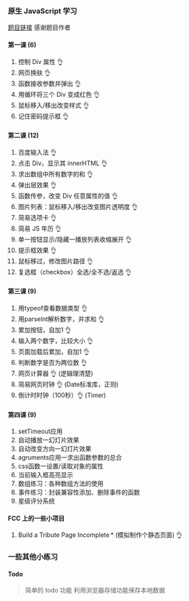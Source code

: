 ### 原生 JavaScript 学习

[题目链接](http://www.fgm.cc/learn/) 感谢题目作者

#### 第一课 (6)

1. 控制 Div 属性 👌
2. 网页换肤 👌
3. 函数接收参数并弹出 👌
4. 用循环将三个 Div 变成红色 👌
5. 鼠标移入/移出改变样式 👌
6. 记住密码提示框 👌

#### 第二课 (12)

1. 百度输入法 👌
2. 点击 Div，显示其 innerHTML 👌
3. 求出数组中所有数字的和 👌
4. 弹出层效果 👌
5. 函数传参，改变 Div 任意属性的值 👌
6. 图片列表：鼠标移入/移出改变图片透明度 👌
7. 简易选项卡 👌
8. 简易 JS 年历 👌
9. 单一按钮显示/隐藏一播放列表收缩展开 👌
10. 提示框效果 👌
11. 鼠标移过，修改图片路径 👌
12. 复选框（checkbox）全选/全不选/返选 👌

#### 第三课 (9)

1. 用typeof查看数据类型 👌
2. 用parseInt解析数字，并求和 👌
3. 累加按钮，自加1 👌
4. 输入两个数字，比较大小 👌
5. 页面加载后累加，自加1 👌
6. 判断数字是否为两位数 👌
7. 网页计算器 👌 (逻辑理清楚)
8. 简易网页时钟 👌 (Date标准库，正则)
9. 倒计时时钟（100秒）👌 (Timer)

#### 第四课 (9)

1. setTimeout应用
2. 自动播放一幻灯片效果
3. 自动改变方向一幻灯片效果
4. agruments应用一求出函数参数的总合
5. css函数一设置/读取对象的属性
6. 当前输入框高亮显示
7. 数组练习：各种数组方法的使用
8. 事件练习：封装兼容性添加、删除事件的函数
9. 星级评分系统

#### FCC 上的一些小项目

1. Build a Tribute Page Incomplete \* (模拟制作个静态页面) 👌

### 一些其他小练习

#### Todo

> 简单的 todo 功能
> 利用浏览器存储功能保存本地数据
